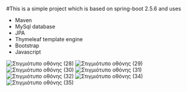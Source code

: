 #This is a simple project which is based on spring-boot 2.5.6 and uses 
- Maven 
- MySql database 
- JPA
- Thymeleaf template engine
- Bootstrap 
- Javascript


![Στιγμιότυπο οθόνης (28)](https://user-images.githubusercontent.com/116730698/230116306-8ec6537a-efac-4f2d-90e4-34983b307a5f.png)
![Στιγμιότυπο οθόνης (29)](https://user-images.githubusercontent.com/116730698/230116349-812324e2-3252-4661-9e63-a1961a5b40d6.png)
![Στιγμιότυπο οθόνης (30)](https://user-images.githubusercontent.com/116730698/230116399-64a171f5-2afb-4ef6-8fac-bbcffe0ca6ba.png)
![Στιγμιότυπο οθόνης (31)](https://user-images.githubusercontent.com/116730698/230116430-e089ae71-a6be-4209-9c3f-0b7185fc7438.png)
![Στιγμιότυπο οθόνης (32)](https://user-images.githubusercontent.com/116730698/230116449-b961d756-6be1-48d9-99cc-165272d3231f.png)
![Στιγμιότυπο οθόνης (34)](https://user-images.githubusercontent.com/116730698/230116569-d6351ca3-7c9e-4d2b-b42d-f70c76c224f7.png)
![Στιγμιότυπο οθόνης (35)](https://user-images.githubusercontent.com/116730698/230116589-d5dd3e14-3438-4c2c-8417-c29dd5c3ee88.png)

